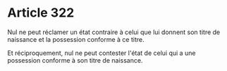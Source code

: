 # Article 322

Nul ne peut réclamer un état contraire à celui que lui donnent son titre de naissance et la possession conforme à ce titre.

Et réciproquement, nul ne peut contester l'état de celui qui a une possession conforme à son titre de naissance.
